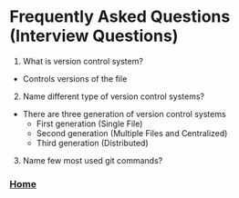 # Frequently Asked Questions (Interview Questions)
1. What is version control system?
 * Controls versions of the file
2. Name different type of version control systems?
 * There are three generation of version control systems
    - First generation  (Single File)
    - Second generation (Multiple Files and Centralized)
    - Third generation  (Distributed)
3. Name few most used git commands?

### [Home](../index.html)
